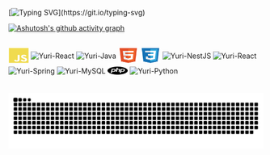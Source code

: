 

[![Typing SVG](https://readme-typing-svg.demolab.com?font=Fira+Code&pause=1000&width=435&lines=HELLO!+My+name+is+Yuri+Monteiro;I'm+Computer+Technician+;Full+Stack+developer;Linux+systems+expert;Be+welcome!)](https://git.io/typing-svg)

[![Ashutosh's github activity graph](https://github-readme-activity-graph.cyclic.app/graph?username=YuriMont&theme=rogue)](https://github.com/ashutosh00710/github-readme-activity-graph)

  <div style="display: inline_block"><br>
  <img align="center" alt="Yuri-Js" height="30" width="40" src="https://raw.githubusercontent.com/devicons/devicon/master/icons/javascript/javascript-plain.svg">
   <img align="center" alt="Yuri-React" height="35" width="35" img src="https://img.icons8.com/color/48/null/typescript.png">
  <img align="center" alt="Yuri-Java" height="45" width="45" img src= "https://img.icons8.com/color/50/000000/java-coffee-cup-logo--v2.png">
  <img align="center" alt="Yuri-HTML" height="30" width="40" src="https://raw.githubusercontent.com/devicons/devicon/master/icons/html5/html5-original.svg">
  <img align="center" alt="Yuri-CSS" height="30" width="40" src="https://raw.githubusercontent.com/devicons/devicon/master/icons/css3/css3-original.svg">
  <img align="center" alt="Yuri-NestJS" height="35" width="35" img src="https://img.icons8.com/color/48/null/nestjs.png">
  <img align="center" alt="Yuri-React" height="35" width="35" img src="https://img.icons8.com/ultraviolet/40/null/react--v1.png">
  <img align="center" alt="Yuri-Spring" height="35" width="35" img src="https://img.icons8.com/color/48/null/spring-logo.png">
   <img align="center" alt="Yuri-MySQL" height="35" width="35" img src="https://img.icons8.com/fluency/48/null/mysql-logo.png">
   <img align="center" alt="Yuri-Js" height="30" width="40" src="https://raw.githubusercontent.com/devicons/devicon/master/icons/php/php-plain.svg">
   <img align="center" alt="Yuri-Python" height="35" width="35" img src="https://img.icons8.com/fluency/48/null/python.png">
  </div>
 
 ##
 
<div> 
 
  ![Snake animation](https://github.com/Platane/snk/raw/output/github-contribution-grid-snake.svg)
 
</div>
